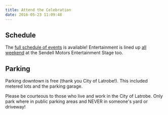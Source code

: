 ```yaml
---
title: Attend the Celebration
date: 2016-05-23 11:09:48
---
```

## Schedule
The [full schedule of events](/schedule) is available!
Entertainment is lined up [all weekend](/events/entertainment-stage/schedule) at the Sendell Motors Entertainment Stage too.

## Parking
Parking downtown is free (thank you City of Latrobe!). This included metered lots and the parking garage.

Please be courteous to those who live and work in the City of Latrobe. Only park where in public parking areas and NEVER in someone's yard or driveway!